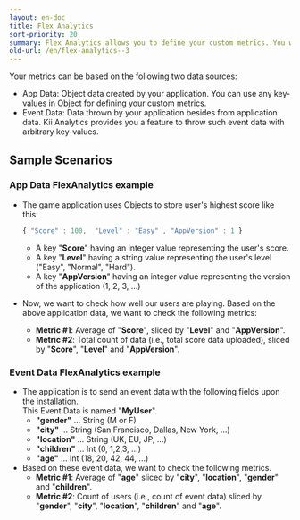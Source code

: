 ```yaml
---
layout: en-doc
title: Flex Analytics
sort-priority: 20
summary: Flex Analytics allows you to define your custom metrics. You will be able to define your metrics based on the data generated by your application, with the flexibility of letting you freely define facts and dimensions.
old-url: /en/flex-analytics--3
---
```

Your metrics can be based on the following two data sources:

* App Data: Object data created by your application. You can use any key-values in Object for defining your custom metrics.
* Event Data: Data thrown by your application besides from application data. Kii Analytics provides you a feature to throw such event data with arbitrary key-values.


## Sample Scenarios

### App Data FlexAnalytics example

* The game application uses Objects to store user's highest score like this:

    ```javascript
    { "Score" : 100,  "Level" : "Easy" , "AppVersion" : 1 }
    ```

    * A key "**Score**" having an integer value representing the user's score.
    * A key "**Level**" having a string value representing the user's level ("Easy", "Normal", "Hard").
    * A key "**AppVersion**" having an integer value representing the version of the application (1, 2, 3, ...)

* Now, we want to check how well our users are playing.   Based on the above application data, we want to check the following metrics:
    * **Metric #1**: Average of "**Score**", sliced by "**Level**" and "**AppVersion**".
    * **Metric #2**: Total count of data (i.e., total score data uploaded), sliced by "**Score**", "**Level**" and "**AppVersion**".

### Event Data FlexAnalytics example

* The application is to send an event data with the following fields upon the installation.<BR />This Event Data is named "**MyUser**".
    * **"gender"** ... String (M or F)
    * **"city"** ... String (San Francisco, Dallas, New York, ...)
    * **"location"** ... String (UK, EU, JP, ...)
    * **"children"** ... Int (0, 1,2,3, ...)
    * **"age"** ... Int (18, 20, 42, 44, ...)
* Based on these event data, we want to check the following metrics.
    * **Metric #1**: Average of "**age**" sliced by "**city**", "**location**", "**gender**" and "**children**".
    * **Metric #2**: Count of users (i.e., count of event data) sliced by "**gender**", "**city**", "**location**", "**children**" and "**age**".